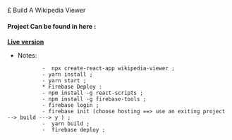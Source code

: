 £ Build A Wikipedia Viewer


#### Project Can be found in here :
 **[Live version](https://wikipedia-viewer-92c3d.web.app/)**
 
 
 * Notes:
 
 ```
            -  npx create-react-app wikipedia-viewer ;
            - yarn install ;
            - yarn start ;
            * Firebase Deploy :
            - npm install -g react-scripts ;
            - npm install -g firebase-tools ;
            - firebase login ;
            - firebase init (choose hosting ==> use an exiting project --> build ---> y ) ;
            -  yarn build ;
            -  firebase deploy ;

```

